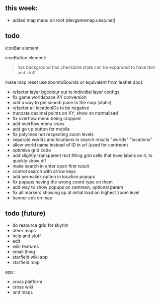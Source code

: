 
## this week:

- added map menu on root (devgamemap.uesp.net)

## todo


iconBar element

iconButton element:
> has background
> has checkable state
> can be expanded to have text and stuff






make map reset use zoomtoBounds or equivalent from leaflet docs

- refactor layer bgcolour out to individial layer configs
- fix game worldspace XY conversion
- add a way to pin search pane to the map (static)
- refactor all locationIDs to be negative
- truncate decimal points on XY, show on normalised
- fix overflow menu being cropped
- add overflow menu icons
- add go up button for mobile
- fix polylines not respecting zoom levels
- separate worlds and locations in search results "worlds" "locations"
- allow world name instead of ID in url (used for centreon)
- optimise grid code
- add slightly transparent rect filling grid cells that have labels on it, to quickly show dif
- make search in enter open first result
- control search with arrow keys
- add permalink option in location popups
- fix popups having the wrong coord type on them
- add way to show popups on centreon, optional param
- fix all markers showing up at initial load on highest zoom level
- banner ads on map

## todo (future)

- do resource grid for skyrim
- other maps
- help and stuff
- edit
- wiki features
- email thing
- starfield wiki app
- starfield map

app :

- cross platform
- cross wiki
- and maps
